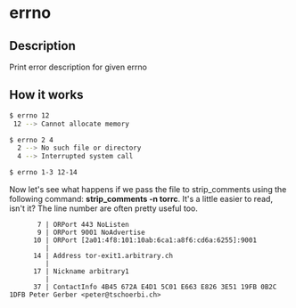 # errno

## Description

Print error description for given errno

## How it works


```bash
$ errno 12
 12 --> Cannot allocate memory

$ errno 2 4
  2 --> No such file or directory
  4 --> Interrupted system call

$ errno 1-3 12-14
```

Now let's see what happens if we pass the file to strip_comments using the following command: **strip_comments -n torrc**. It's a little easier to read, isn't it? The line number are often pretty useful too.

```
       7 | ORPort 443 NoListen
       9 | ORPort 9001 NoAdvertise
      10 | ORPort [2a01:4f8:101:10ab:6ca1:a8f6:cd6a:6255]:9001
         |
      14 | Address tor-exit1.arbitrary.ch
         |
      17 | Nickname arbitrary1
         |
      37 | ContactInfo 4B45 672A E4D1 5C01 E663 E826 3E51 19FB 0B2C 1DFB Peter Gerber <peter@tschoerbi.ch>
```
